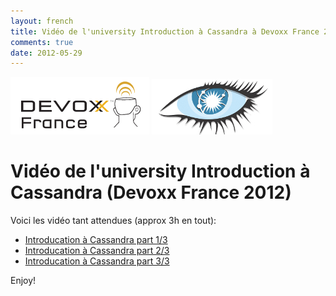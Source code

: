 ```yaml
---
layout: french
title: Vidéo de l'university Introduction à Cassandra à Devoxx France 2012
comments: true
date: 2012-05-29
---
```


<img src="/images/blog/Logo-Devoxx-France-seul.png"/>
<img src="/images/blog/cassandra-logo.png"/>


# Vidéo de l'university Introduction à Cassandra (Devoxx France 2012)

Voici les vidéo tant attendues (approx 3h en tout):

* <a href="http://www.parleys.com/#st=5&id=3260&sl=0">Introducation à Cassandra part 1/3</a>
* <a href="http://www.parleys.com/#st=5&id=3247&sl=0">Introducation à Cassandra part 2/3</a>
* <a href="http://www.parleys.com/#st=5&id=3261&sl=0">Introducation à Cassandra part 3/3</a>

Enjoy!
